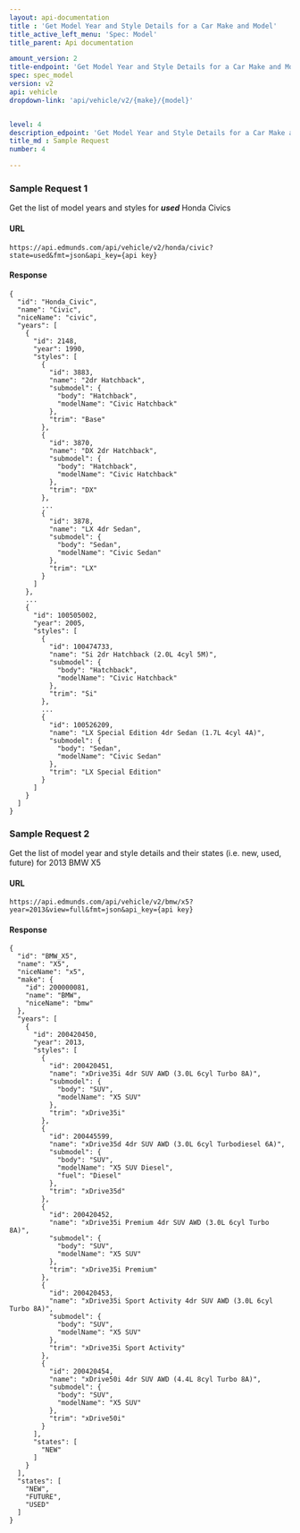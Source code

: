```yaml
---
layout: api-documentation
title : 'Get Model Year and Style Details for a Car Make and Model'
title_active_left_menu: 'Spec: Model'
title_parent: Api documentation

amount_version: 2
title-endpoint: 'Get Model Year and Style Details for a Car Make and Model'
spec: spec_model
version: v2
api: vehicle
dropdown-link: 'api/vehicle/v2/{make}/{model}'


level: 4
description_edpoint: 'Get Model Year and Style Details for a Car Make and Model'
title_md : Sample Request
number: 4

---
```


### Sample Request 1

Get the list of model years and styles for ***used*** Honda Civics

#### URL

	https://api.edmunds.com/api/vehicle/v2/honda/civic?state=used&fmt=json&api_key={api key}
	
#### Response

	{
	  "id": "Honda_Civic",
	  "name": "Civic",
	  "niceName": "civic",
	  "years": [
	    {
	      "id": 2148,
	      "year": 1990,
	      "styles": [
	        {
	          "id": 3883,
	          "name": "2dr Hatchback",
	          "submodel": {
	            "body": "Hatchback",
	            "modelName": "Civic Hatchback"
	          },
	          "trim": "Base"
	        },
	        {
	          "id": 3870,
	          "name": "DX 2dr Hatchback",
	          "submodel": {
	            "body": "Hatchback",
	            "modelName": "Civic Hatchback"
	          },
	          "trim": "DX"
	        },
	        ...
	        {
	          "id": 3878,
	          "name": "LX 4dr Sedan",
	          "submodel": {
	            "body": "Sedan",
	            "modelName": "Civic Sedan"
	          },
	          "trim": "LX"
	        }
	      ]
	    },
	    ...
	    {
	      "id": 100505002,
	      "year": 2005,
	      "styles": [
	        {
	          "id": 100474733,
	          "name": "Si 2dr Hatchback (2.0L 4cyl 5M)",
	          "submodel": {
	            "body": "Hatchback",
	            "modelName": "Civic Hatchback"
	          },
	          "trim": "Si"
	        },
	        ...
	        {
	          "id": 100526209,
	          "name": "LX Special Edition 4dr Sedan (1.7L 4cyl 4A)",
	          "submodel": {
	            "body": "Sedan",
	            "modelName": "Civic Sedan"
	          },
	          "trim": "LX Special Edition"
	        }
	      ]
	    }
	  ]
	}
	
### Sample Request 2

Get the list of model year and style details and their states (i.e. new, used, future) for 2013 BMW X5

#### URL

	https://api.edmunds.com/api/vehicle/v2/bmw/x5?year=2013&view=full&fmt=json&api_key={api key}

#### Response

	{
	  "id": "BMW_X5",
	  "name": "X5",
	  "niceName": "x5",
	  "make": {
	    "id": 200000081,
	    "name": "BMW",
	    "niceName": "bmw"
	  },
	  "years": [
	    {
	      "id": 200420450,
	      "year": 2013,
	      "styles": [
	        {
	          "id": 200420451,
	          "name": "xDrive35i 4dr SUV AWD (3.0L 6cyl Turbo 8A)",
	          "submodel": {
	            "body": "SUV",
	            "modelName": "X5 SUV"
	          },
	          "trim": "xDrive35i"
	        },
	        {
	          "id": 200445599,
	          "name": "xDrive35d 4dr SUV AWD (3.0L 6cyl Turbodiesel 6A)",
	          "submodel": {
	            "body": "SUV",
	            "modelName": "X5 SUV Diesel",
	            "fuel": "Diesel"
	          },
	          "trim": "xDrive35d"
	        },
	        {
	          "id": 200420452,
	          "name": "xDrive35i Premium 4dr SUV AWD (3.0L 6cyl Turbo 8A)",
	          "submodel": {
	            "body": "SUV",
	            "modelName": "X5 SUV"
	          },
	          "trim": "xDrive35i Premium"
	        },
	        {
	          "id": 200420453,
	          "name": "xDrive35i Sport Activity 4dr SUV AWD (3.0L 6cyl Turbo 8A)",
	          "submodel": {
	            "body": "SUV",
	            "modelName": "X5 SUV"
	          },
	          "trim": "xDrive35i Sport Activity"
	        },
	        {
	          "id": 200420454,
	          "name": "xDrive50i 4dr SUV AWD (4.4L 8cyl Turbo 8A)",
	          "submodel": {
	            "body": "SUV",
	            "modelName": "X5 SUV"
	          },
	          "trim": "xDrive50i"
	        }
	      ],
	      "states": [
	        "NEW"
	      ]
	    }
	  ],
	  "states": [
	    "NEW",
	    "FUTURE",
	    "USED"
	  ]
	}